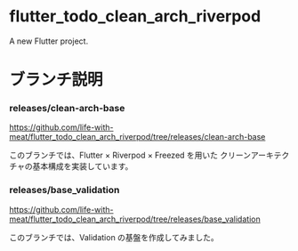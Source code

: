 # flutter_todo_clean_arch_riverpod

A new Flutter project.

# ブランチ説明

### releases/clean-arch-base

https://github.com/life-with-meat/flutter_todo_clean_arch_riverpod/tree/releases/clean-arch-base

このブランチでは、Flutter × Riverpod × Freezed を用いた
クリーンアーキテクチャの基本構成を実装しています。

### releases/base_validation

https://github.com/life-with-meat/flutter_todo_clean_arch_riverpod/tree/releases/base_validation

このブランチでは、Validation の基盤を作成してみました。
